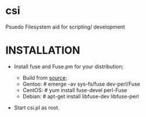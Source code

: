 csi
===

Psuedo Filesystem aid for scripting/ development


INSTALLATION
============

* Install fuse and Fuse.pm for your distribution;
  * Build from [source](http://fuse.sourceforge.net/ "Fuse at Sourceforge");
  * Gentoo:  # emerge -av sys-fs/fuse dev-perl/Fuse
  * CentOS:  # yum install fuse-devel perl-Fuse
  * Debian:  # apt-get install libfuse-dev libfuse-perl

* Start csi.pl as root.